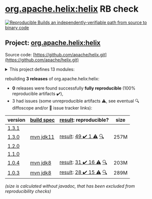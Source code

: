 [org.apache.helix:helix](https://central.sonatype.com/artifact/org.apache.helix/helix/versions) RB check
=======

[![Reproducible Builds](https://reproducible-builds.org/images/logos/rb.svg) an independently-verifiable path from source to binary code](https://reproducible-builds.org/)

## Project: [org.apache.helix:helix](https://central.sonatype.com/artifact/org.apache.helix/helix/versions)

Source code: [https://github.com/apache/helix.git](https://github.com/apache/helix.git)

<details><summary>This project defines 13 modules:</summary>

* [org.apache.helix:helix](https://central.sonatype.com/artifact/org.apache.helix/helix/1.3.0)
* [org.apache.helix:helix-admin-webapp](https://central.sonatype.com/artifact/org.apache.helix/helix-admin-webapp/1.3.0)
* [org.apache.helix:helix-agent](https://central.sonatype.com/artifact/org.apache.helix/helix-agent/1.3.0)
* [org.apache.helix:helix-common](https://central.sonatype.com/artifact/org.apache.helix/helix-common/1.3.0)
* [org.apache.helix:helix-core](https://central.sonatype.com/artifact/org.apache.helix/helix-core/1.3.0)
* [org.apache.helix:helix-front](https://central.sonatype.com/artifact/org.apache.helix/helix-front/1.3.0)
* [org.apache.helix:helix-lock](https://central.sonatype.com/artifact/org.apache.helix/helix-lock/1.3.0)
* [org.apache.helix:helix-rest](https://central.sonatype.com/artifact/org.apache.helix/helix-rest/1.3.0)
* [org.apache.helix:helix-view-aggregator](https://central.sonatype.com/artifact/org.apache.helix/helix-view-aggregator/1.3.0)
* [org.apache.helix:meta-client](https://central.sonatype.com/artifact/org.apache.helix/meta-client/1.3.0)
* [org.apache.helix:metadata-store-directory-common](https://central.sonatype.com/artifact/org.apache.helix/metadata-store-directory-common/1.3.0)
* [org.apache.helix:metrics-common](https://central.sonatype.com/artifact/org.apache.helix/metrics-common/1.3.0)
* [org.apache.helix:zookeeper-api](https://central.sonatype.com/artifact/org.apache.helix/zookeeper-api/1.3.0)
</details>

rebuilding **3 releases** of org.apache.helix:helix:
- **0** releases were found successfully **fully reproducible** (100% reproducible artifacts :heavy_check_mark:),
- 3 had issues (some unreproducible artifacts :warning:, see eventual :mag: diffoscope and/or :memo: issue tracker links):

| version | [build spec](/BUILDSPEC.md) | [result](https://reproducible-builds.org/docs/jvm/): reproducible? | size |
| -- | --------- | ------ | -- |
| [1.3.1](https://central.sonatype.com/artifact/org.apache.helix/helix/1.3.1/pom) | | | |
| [1.3.0](https://central.sonatype.com/artifact/org.apache.helix/helix/1.3.0/pom) | [mvn jdk11](helix-1.3.0.buildspec) | [result](helix-1.3.0.buildinfo): [49 :heavy_check_mark:  1 :warning:](helix-1.3.0.buildcompare) [:mag:](helix-1.3.0.diffoscope) | 257M |
| [1.2.0](https://central.sonatype.com/artifact/org.apache.helix/helix/1.2.0/pom) | | | |
| [1.1.0](https://central.sonatype.com/artifact/org.apache.helix/helix/1.1.0/pom) | | | |
| [1.0.4](https://central.sonatype.com/artifact/org.apache.helix/helix/1.0.4/pom) | [mvn jdk8](helix-1.0.4.buildspec) | [result](helix-1.0.4.buildinfo): [31 :heavy_check_mark:  16 :warning:](helix-1.0.4.buildcompare) [:mag:](helix-1.0.4.diffoscope) | 203M |
| [1.0.3](https://central.sonatype.com/artifact/org.apache.helix/helix/1.0.3/pom) | [mvn jdk8](helix-1.0.3.buildspec) | [result](helix-1.0.3.buildinfo): [28 :heavy_check_mark:  15 :warning:](helix-1.0.3.buildcompare) [:mag:](helix-1.0.3.diffoscope) | 289M |

<i>(size is calculated without javadoc, that has been excluded from reproducibility checks)</i>
